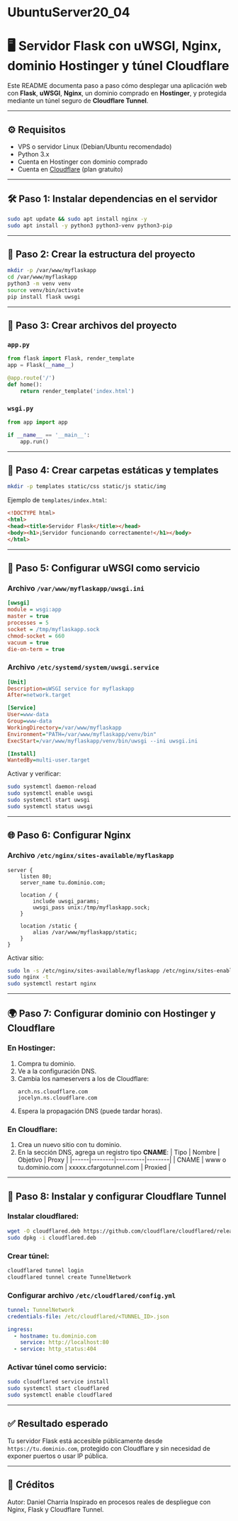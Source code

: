 # UbuntuServer20_04
# 🖥️ Servidor Flask con uWSGI, Nginx, dominio Hostinger y túnel Cloudflare

Este README documenta paso a paso cómo desplegar una aplicación web con **Flask**, **uWSGI**, **Nginx**, un dominio comprado en **Hostinger**, y protegida mediante un túnel seguro de **Cloudflare Tunnel**.

---

## ⚙️ Requisitos
- VPS o servidor Linux (Debian/Ubuntu recomendado)
- Python 3.x
- Cuenta en Hostinger con dominio comprado
- Cuenta en [Cloudflare](https://cloudflare.com) (plan gratuito)

---

## 🛠️ Paso 1: Instalar dependencias en el servidor
```bash
sudo apt update && sudo apt install nginx -y
sudo apt install -y python3 python3-venv python3-pip
```

---

## 📁 Paso 2: Crear la estructura del proyecto
```bash
mkdir -p /var/www/myflaskapp
cd /var/www/myflaskapp
python3 -m venv venv
source venv/bin/activate
pip install flask uwsgi
```

---

## 📝 Paso 3: Crear archivos del proyecto

### `app.py`
```python
from flask import Flask, render_template
app = Flask(__name__)

@app.route('/')
def home():
    return render_template('index.html')
```

### `wsgi.py`
```python
from app import app

if __name__ == '__main__':
    app.run()
```

---

## 🧱 Paso 4: Crear carpetas estáticas y templates
```bash
mkdir -p templates static/css static/js static/img
```

Ejemplo de `templates/index.html`:
```html
<!DOCTYPE html>
<html>
<head><title>Servidor Flask</title></head>
<body><h1>¡Servidor funcionando correctamente!</h1></body>
</html>
```

---

## 🔧 Paso 5: Configurar uWSGI como servicio

### Archivo `/var/www/myflaskapp/uwsgi.ini`
```ini
[uwsgi]
module = wsgi:app
master = true
processes = 5
socket = /tmp/myflaskapp.sock
chmod-socket = 660
vacuum = true
die-on-term = true
```

### Archivo `/etc/systemd/system/uwsgi.service`
```ini
[Unit]
Description=uWSGI service for myflaskapp
After=network.target

[Service]
User=www-data
Group=www-data
WorkingDirectory=/var/www/myflaskapp
Environment="PATH=/var/www/myflaskapp/venv/bin"
ExecStart=/var/www/myflaskapp/venv/bin/uwsgi --ini uwsgi.ini

[Install]
WantedBy=multi-user.target
```

Activar y verificar:
```bash
sudo systemctl daemon-reload
sudo systemctl enable uwsgi
sudo systemctl start uwsgi
sudo systemctl status uwsgi
```

---

## 🌐 Paso 6: Configurar Nginx

### Archivo `/etc/nginx/sites-available/myflaskapp`
```nginx
server {
    listen 80;
    server_name tu.dominio.com;

    location / {
        include uwsgi_params;
        uwsgi_pass unix:/tmp/myflaskapp.sock;
    }

    location /static {
        alias /var/www/myflaskapp/static;
    }
}
```

Activar sitio:
```bash
sudo ln -s /etc/nginx/sites-available/myflaskapp /etc/nginx/sites-enabled/
sudo nginx -t
sudo systemctl restart nginx
```

---

## 🌍 Paso 7: Configurar dominio con Hostinger y Cloudflare

### En Hostinger:
1. Compra tu dominio.
2. Ve a la configuración DNS.
3. Cambia los nameservers a los de Cloudflare:
   ```
   arch.ns.cloudflare.com
   jocelyn.ns.cloudflare.com
   ```
4. Espera la propagación DNS (puede tardar horas).

### En Cloudflare:
1. Crea un nuevo sitio con tu dominio.
2. En la sección DNS, agrega un registro tipo **CNAME**:
   | Tipo | Nombre | Objetivo | Proxy |
   |------|--------|----------|--------|
   | CNAME | www o tu.dominio.com | xxxxx.cfargotunnel.com | Proxied |

---

## 🔐 Paso 8: Instalar y configurar Cloudflare Tunnel

### Instalar cloudflared:
```bash
wget -O cloudflared.deb https://github.com/cloudflare/cloudflared/releases/latest/download/cloudflared-linux-amd64.deb
sudo dpkg -i cloudflared.deb
```

### Crear túnel:
```bash
cloudflared tunnel login
cloudflared tunnel create TunnelNetwork
```

### Configurar archivo `/etc/cloudflared/config.yml`
```yaml
tunnel: TunnelNetwork
credentials-file: /etc/cloudflared/<TUNNEL_ID>.json

ingress:
  - hostname: tu.dominio.com
    service: http://localhost:80
  - service: http_status:404
```

### Activar túnel como servicio:
```bash
sudo cloudflared service install
sudo systemctl start cloudflared
sudo systemctl enable cloudflared
```

---

## ✅ Resultado esperado
Tu servidor Flask está accesible públicamente desde `https://tu.dominio.com`, protegido con Cloudflare y sin necesidad de exponer puertos o usar IP pública.

---

## 📌 Créditos
Autor: Daniel Charria
Inspirado en procesos reales de despliegue con Nginx, Flask y Cloudflare Tunnel. 
